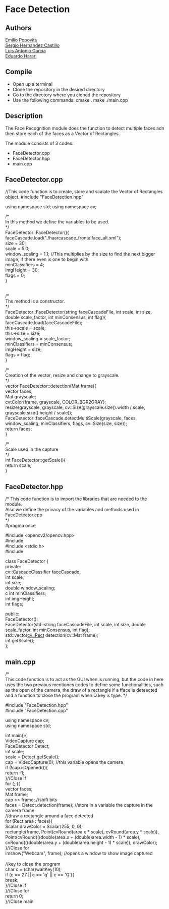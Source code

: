 # Face Detection

## Authors
[Emilio Popovits](https://github.com) <br/>
[Sergio Hernandez Castillo](https://github.com/sergio-hernandez-castillo) <br/>
[Luis Antonio Garcia](https://github.com/WichoGarcia) <br/>
[Eduardo Harari](https://github.com/eduardoharari)

## Compile
- Open up a terminal
- Clone the repository in the desired directory
- Go to the directory where you cloned the repository
- Use the following commands: 
cmake .
make 
./main.cpp 

## Description
The Face Recognition module does the function to detect multiple faces adn then store each of the faces as a Vector of Rectangles.

The module consists of 3 codes:
- FaceDetector.cpp
- FaceDetector.hpp
- main.cpp

## FaceDetector.cpp

//This code function is to create, store and scalate the Vector of Rectangles object.
#include "FaceDetection.hpp"

using namespace std;
using namespace cv;


/* <br/>
In this method we define the variables to be used.<br/>
*/<br/>
FaceDetector::FaceDetector(){ <br/>
    faceCascade.load("./haarcascade_frontalface_alt.xml");<br/>
    size = 30;<br/>
    scale = 5.0;<br/>
    window_scaling = 1.1; //This multiplies by the size to find the next bigger image, if there even is one to begin with <br/>
    minClassifiers = 4;<br/>
    imgHeight = 30;<br/>
    flags = 0;<br/>
}

<br/>
/*<br/>
 Ths method is a constructor.<br/>
*/<br/>
FaceDetector::FaceDetector(string faceCascadeFile, int scale, int size, double scale_factor, int minConsensus, int flag){ <br/>
    faceCascade.load(faceCascadeFile); <br/>
    this->scale = scale; <br/>
    this->size = size;<br/>
    window_scaling = scale_factor; <br/>
    minClassifiers = minConsensus; <br/>
    imgHeight = size; <br/>
    flags = flag; <br/>
}<br/>

/* <br/>
Creation of the vector, resize and change to grayscale. <br/>
*/ <br/>
vector<Rect> FaceDetector::detection(Mat frame){ <br/>
    vector<Rect> faces; <br/>
    Mat grayscale; <br/>
    cvtColor(frame, grayscale, COLOR_BGR2GRAY); <br/>
    resize(grayscale, grayscale, cv::Size(grayscale.size().width / scale, grayscale.size().height / scale)); <br/>
    FaceDetector::faceCascade.detectMultiScale(grayscale, faces, window_scaling, minClassifiers, flags, cv::Size(size, size)); <br/>
    return faces; <br/>
} <br/>


/* <br/>
Scale used in the capture <br/>
*/ <br/>
int FaceDetector::getScale(){ <br/>
    return scale; <br/>
} <br/>

 ## FaceDetector.hpp <br/>
 /*
 This code function is to import the libraries that are needed to the module. <br/>
 Also we define the privacy of the variables and methods used in FaceDetector.cpp <br/>
 */ <br/>
 #pragma once <br/>

#include <opencv2/opencv.hpp> <br/>
#include <string> <br/>
#include <stdio.h> <br/>
#include <vector> <br/>

class FaceDetector { <br/>
private: <br/>
	cv::CascadeClassifier faceCascade; <br/>
	int scale; <br/>
	int size; <br/>
	double window_scaling; <br/>c
	int minClassifiers; <br/>
	int imgHeight; <br/>
	int flags; <br/>

public: <br/>
	FaceDetector(); <br/>
	FaceDetector(std::string faceCascadeFile, int scale, int size, double scale_factor, int minConsensus, int flag); <br/>
	std::vector<cv::Rect> detection(cv::Mat frame); <br/>
	int getScale(); <br/>
};
<br/>

 ## main.cpp <br/>
 
 /* <br/>
 This code function is to act as the GUI when is running, but the code in here uses the two previous mentiones codes to define some functionalities, such as the open of the camera, the draw of a rectangle if a fface is deteected and a function to close the program when Q key is type.
*/ <br/>


#include "FaceDetection.hpp" <br/>
#include "FaceDetection.cpp" <br/>

using namespace cv; <br/>
using namespace std; <br/>

int main(){ <br/>
    VideoCapture cap; <br/>
    FaceDetector Detect; <br/>
    int scale; <br/>
    scale = Detect.getScale(); <br/>
    cap = VideoCapture(0); //this variable opens the camera <br/>
    if (!cap.isOpened()){ <br/>
        return -1; <br/>
    }//Close if  <br/>
    for (;;){ <br/>
        vector<Rect> faces; <br/>
        Mat frame; <br/>
        cap >> frame; //shift bits <br/>
        faces = Detect.detection(frame); //store in a variable the capture in the camera frame <br/>
        //draw a rectangle around a face detected <br/>
        for (Rect area : faces){ <br/>
            Scalar drawColor = Scalar(255, 0, 0); <br/>
            rectangle(frame, Point(cvRound(area.x * scale), cvRound(area.y * scale)), <br/>
                Point(cvRound(((double)area.x + (double)area.width - 1) * scale), <br/>
                    cvRound(((double)area.y + (double)area.height - 1) * scale)), drawColor); <br/>
        }//Close for <br/>
        imshow("Webcam", frame); //opens a window to show image captured <br/>        
        //key to close the program <br/>
        char c = (char)waitKey(10); <br/>
        if (c == 27 || c == 'q' || c == 'Q'){ <br/>
            break; <br/>
        }//Close if <br/>
    }//Close for <br/>
    return 0; <br/>
}//Close main  <br/>
